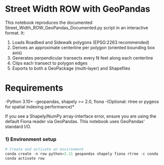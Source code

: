 # Street Width ROW with GeoPandas
This notebook reproduces the documented Street_Width_ROW_GeoPandas_Documented.py script in an interactive format.
It:

1. Loads Roadbed and Sidewalk polygons (EPSG:2263 recommended)
2. Derives an approximate centerline per polygon (oriented bounding box axis)
3. Generates perpendicular transects every N feet along each centerline
4. Clips each transect to polygon edges
5. Exports to both a GeoPackage (multi‑layer) and Shapefiles

# Requirements
-Python 3.10+
-geopandas, shapely >= 2.0, fiona
-(Optional: rtree or pygeos for spatial indexing performance)*

If you see a Shapely/NumPy array-interface error, ensure you are using the default Fiona reader via GeoPandas. This notebook uses GeoPandas' standard I/O.

### 1) Environment setup

```python
# Create and activate an environment
conda create -n row python=3.11 geopandas shapely fiona rtree -c conda-forge
conda activate row
```

